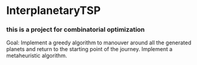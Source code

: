 # InterplanetaryTSP
### this is a project for combinatorial optimization

Goal:
Implement a greedy algorithm to manouver around all the generated planets and return to the starting point of the journey.
Implement a metaheuristic algorithm.

